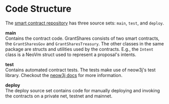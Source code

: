 ---
---

# Code Structure

The [smart contract repository](https://github.com/axlabs/grantshares-contracts) has three source sets: `main`, `test`,
and `deploy`.

**main**  
Contains the contract code. GrantShares consists of two smart contracts, the `GrantSharesGov` and `GrantSharesTreasury`.
The other classes in the same package are structs and utilities used by the contracts. E.g., the `Intent` class is a
NeoVm struct used to represent a proposal's intents.

**test**  
Contains automated contract tests. The tests make use of neow3j's test library. Checkout the [neow3j
docs](https://neow3j.io) for more information. 

**deploy**  
The deploy source set contains code for manually deploying and invoking the contracts on a private net, testnet and mainnet.